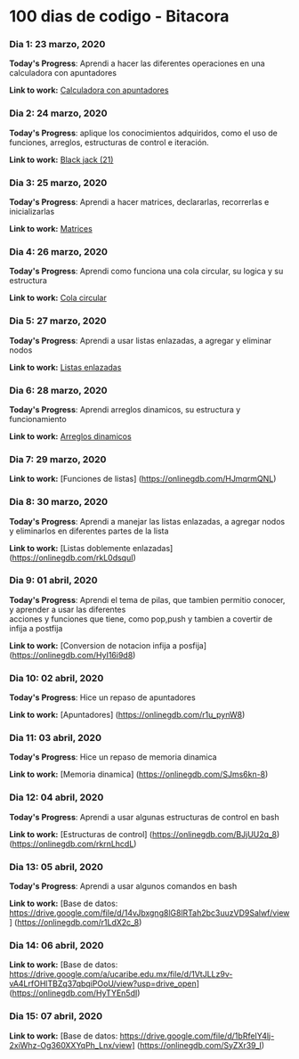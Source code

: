 # 100 dias de codigo - Bitacora

### Dia 1: 23 marzo, 2020 

**Today's Progress**: Aprendi a hacer las diferentes operaciones en una calculadora con apuntadores

**Link to work:** [Calculadora con apuntadores](https://onlinegdb.com/ByfK6MwII)

### Dia 2: 24 marzo, 2020

**Today's Progress**: aplique los conocimientos adquiridos, como el uso de funciones, arreglos, estructuras de control e iteración.

**Link to work:** [Black jack (21)](https://onlinegdb.com/SJ9sBaqIL)

### Dia 3: 25 marzo, 2020

**Today's Progress**: Aprendi a hacer matrices, declararlas, recorrerlas e inicializarlas

**Link to work:** [Matrices](https://onlinegdb.com/BJ8bO6cIL)

### Dia 4: 26 marzo, 2020

**Today's Progress**: Aprendi como funciona una cola circular, su logica y su estructura

**Link to work:** [Cola circular](https://onlinegdb.com/r1bjroc_8)

### Dia 5: 27 marzo, 2020

**Today's Progress**: Aprendi a usar listas enlazadas, a agregar y eliminar nodos

**Link to work:** [Listas enlazadas](https://onlinegdb.com/HyCmIj9d8)

### Dia 6: 28 marzo, 2020

**Today's Progress**: Aprendi arreglos dinamicos, su estructura y funcionamiento

**Link to work:** [Arreglos dinamicos](https://onlinegdb.com/H1c-n6BfL)

### Dia 7: 29 marzo, 2020

**Link to work:** [Funciones de listas] (https://onlinegdb.com/HJmqrmQNL)

### Dia 8: 30 marzo, 2020

**Today's Progress**: Aprendi a manejar las listas enlazadas, a agregar nodos y eliminarlos en diferentes partes de la lista

**Link to work:** [Listas doblemente enlazadas] (https://onlinegdb.com/rkL0dsquI)

### Dia 9: 01 abril, 2020

**Today's Progress**: Aprendi el tema de pilas, que tambien permitio conocer, y aprender a usar las diferentes  
  acciones y funciones que tiene, como pop,push y tambien a covertir de infija a postfija

**Link to work:** [Conversion de notacion infija a posfija] (https://onlinegdb.com/HyI16i9d8)

### Dia 10: 02 abril, 2020

**Today's Progress**: Hice un repaso de apuntadores 

**Link to work:** [Apuntadores] (https://onlinegdb.com/r1u_pynW8)

### Dia 11: 03 abril, 2020

**Today's Progress**: Hice un repaso de memoria dinamica

**Link to work:** [Memoria dinamica] (https://onlinegdb.com/SJms6kn-8)

### Dia 12: 04 abril, 2020

**Today's Progress**: Aprendi a usar algunas estructuras de control en bash

**Link to work:** [Estructuras de control] (https://onlinegdb.com/BJjUU2q_8) (https://onlinegdb.com/rkrnLhcdL)

### Dia 13: 05 abril, 2020

**Today's Progress**: Aprendi a usar algunos comandos en bash

**Link to work:** [Base de datos: https://drive.google.com/file/d/14vJbxgng8lG8lRTah2bc3uuzVD9Salwf/view] (https://onlinegdb.com/r1LdX2c_8)

### Dia 14: 06 abril, 2020

**Link to work:** [Base de datos: https://drive.google.com/a/ucaribe.edu.mx/file/d/1VtJLLz9v-vA4LrfOHlTBZq37qbqiPOoU/view?usp=drive_open] (https://onlinegdb.com/HyTYEn5dI)

### Dia 15: 07 abril, 2020

**Link to work:** [Base de datos: https://drive.google.com/file/d/1bRfeIY4lj-2xiWhz-Og360XXYqPh_Lnx/view] (https://onlinegdb.com/SyZXr39_I)


